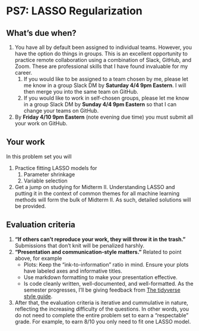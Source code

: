 PS7: LASSO Regularization
================

## What’s due when?

1.  You have all by default been assigned to individual teams. However,
    you have the option do things in groups. This is an excellent
    opportunity to practice remote collaboration using a combination of
    Slack, GitHub, and Zoom. These are professional skills that I have
    found invaluable for my career.
    1.  If you would like to be assigned to a team chosen by me, please
        let me know in a group Slack DM by **Saturday 4/4 9pm Eastern**.
        I will then merge you into the same team on GitHub.
    2.  If you would like to work in self-chosen groups, please let me
        know in a group Slack DM by **Sunday 4/4 9pm Eastern** so that I
        can change your teams on GitHub.
2.  By **Friday 4/10 9pm Eastern** (note evening due time) you must
    submit all your work on GitHub.

## Your work

In this problem set you will

1.  Practice fitting LASSO models for
    1.  Parameter shrinkage
    2.  Variable selection
2.  Get a jump on studying for Midterm II. Understanding LASSO and
    putting it in the context of common themes for all machine learning
    methods will form the bulk of Midterm II. As such, detailed
    solutions will be provided.

## Evaluation criteria

1.  **“If others can’t reproduce your work, they will throw it in the
    trash.”** Submissions that don’t knit will be penalized harshly.
2.  **“Presentation and communication-style matters.”** Related to point
    above, for example
      - Plots: Keep the “ink-to-information” ratio in mind. Ensure your
        plots have labeled axes and informative titles.
      - Use markdown formatting to make your presentation effective.
      - Is code cleanly written, well-documented, and well-formatted. As
        the semester progresses, I’ll be giving feedback from [The
        tidyverse style guide](https://style.tidyverse.org/).
3.  After that, the evaluation criteria is iterative and cummulative in
    nature, reflecting the increasing difficulty of the questions. In
    other words, you do not need to complete the entire problem set to
    earn a “respectable” grade. For example, to earn 8/10 you only need
    to fit one LASSO model.
